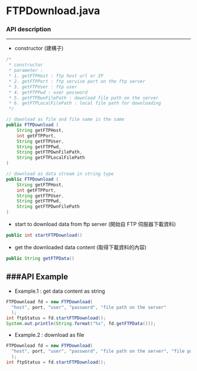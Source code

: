 # FTPDownload.java



### API description
---

* constructor (建構子)

```Java
/*
 * constructor
 * parameter : 
 * 1. getFTPHost : ftp host url or IP
 * 2. getFTPPort : ftp service port on the ftp server
 * 3. getFTPUser : ftp user
 * 4. getFTPPwd : user password
 * 5. getFTPDwnFilePath : download file path on the server
 * 6. getFTPLocalFilePath : local file path for downloading
 */

// download as file and file name is the same
public FTPDownload (
    String getFTPHost,
    int getFTPPort,
    String getFTPUser,
    String getFTPPwd,
    String getFTPDwnFilePath,
    String getFTPLocalFilePath
) 

// download as data stream in string type
public FTPDownload (
    String getFTPHost,
    int getFTPPort,
    String getFTPUser,
    String getFTPPwd,
    String getFTPDwnFilePath
) 
```

* start to download data from ftp server (開始自 FTP 伺服器下載資料)

```Java
public int startFTPDownload()
```

* get the downloaded data content (取得下載資料的內容)

```Java
public String getFTPData()
```

###API Example
---

* Example.1 : get data content as string

```Java
FTPDownload fd = new FTPDownload(
  "host", port, "user", "password", "file path on the server"
  );
int ftpStatus = fd.startFTPDownload();
System.out.println(String.format("%s", fd.getFTPData()));
```

* Example.2 : download as file

```Java
FTPDownload fd = new FTPDownload(
  "host", port, "user", "password", "file path on the server", "file path on the local"
  );
int ftpStatus = fd.startFTPDownload();
```

